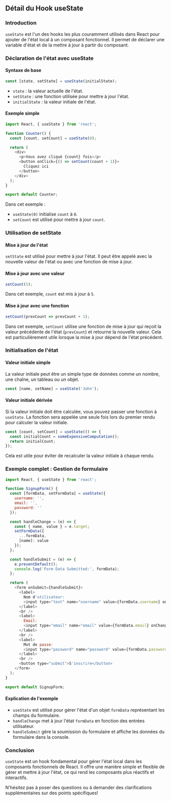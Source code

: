 ## Détail du Hook useState

### Introduction
`useState` est l'un des hooks les plus couramment utilisés dans React pour ajouter de l'état local à un composant fonctionnel. Il permet de déclarer une variable d'état et de la mettre à jour à partir du composant.

### Déclaration de l'état avec useState

#### Syntaxe de base
```javascript
const [state, setState] = useState(initialState);
```
- `state` : la valeur actuelle de l'état.
- `setState` : une fonction utilisée pour mettre à jour l'état.
- `initialState` : la valeur initiale de l'état.

#### Exemple simple
```javascript
import React, { useState } from 'react';

function Counter() {
  const [count, setCount] = useState(0);

  return (
    <div>
      <p>Vous avez cliqué {count} fois</p>
      <button onClick={() => setCount(count + 1)}>
        Cliquez ici
      </button>
    </div>
  );
}

export default Counter;
```
Dans cet exemple :
- `useState(0)` initialise `count` à `0`.
- `setCount` est utilisé pour mettre à jour `count`.

### Utilisation de setState

#### Mise à jour de l'état
`setState` est utilisé pour mettre à jour l'état. Il peut être appelé avec la nouvelle valeur de l'état ou avec une fonction de mise à jour.

#### Mise à jour avec une valeur
```javascript
setCount(5);
```
Dans cet exemple, `count` est mis à jour à `5`.

#### Mise à jour avec une fonction
```javascript
setCount(prevCount => prevCount + 1);
```
Dans cet exemple, `setCount` utilise une fonction de mise à jour qui reçoit la valeur précédente de l'état (`prevCount`) et retourne la nouvelle valeur. Cela est particulièrement utile lorsque la mise à jour dépend de l'état précédent.

### Initialisation de l'état

#### Valeur initiale simple
La valeur initiale peut être un simple type de données comme un nombre, une chaîne, un tableau ou un objet.
```javascript
const [name, setName] = useState('John');
```

#### Valeur initiale dérivée
Si la valeur initiale doit être calculée, vous pouvez passer une fonction à `useState`. La fonction sera appelée une seule fois lors du premier rendu pour calculer la valeur initiale.
```javascript
const [count, setCount] = useState(() => {
  const initialCount = someExpensiveComputation();
  return initialCount;
});
```
Cela est utile pour éviter de recalculer la valeur initiale à chaque rendu.

### Exemple complet : Gestion de formulaire

```javascript
import React, { useState } from 'react';

function SignupForm() {
  const [formData, setFormData] = useState({
    username: '',
    email: '',
    password: ''
  });

  const handleChange = (e) => {
    const { name, value } = e.target;
    setFormData({
      ...formData,
      [name]: value
    });
  };

  const handleSubmit = (e) => {
    e.preventDefault();
    console.log('Form Data Submitted:', formData);
  };

  return (
    <form onSubmit={handleSubmit}>
      <label>
        Nom d'utilisateur:
        <input type="text" name="username" value={formData.username} onChange={handleChange} />
      </label>
      <br />
      <label>
        Email:
        <input type="email" name="email" value={formData.email} onChange={handleChange} />
      </label>
      <br />
      <label>
        Mot de passe:
        <input type="password" name="password" value={formData.password} onChange={handleChange} />
      </label>
      <br />
      <button type="submit">S'inscrire</button>
    </form>
  );
}

export default SignupForm;
```

#### Explication de l'exemple
- `useState` est utilisé pour gérer l'état d'un objet `formData` représentant les champs du formulaire.
- `handleChange` met à jour l'état `formData` en fonction des entrées utilisateur.
- `handleSubmit` gère la soumission du formulaire et affiche les données du formulaire dans la console.

### Conclusion
`useState` est un hook fondamental pour gérer l'état local dans les composants fonctionnels de React. Il offre une manière simple et flexible de gérer et mettre à jour l'état, ce qui rend les composants plus réactifs et interactifs.

N'hésitez pas à poser des questions ou à demander des clarifications supplémentaires sur des points spécifiques!